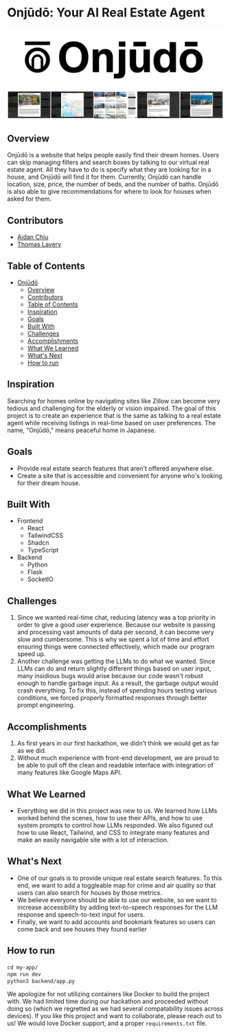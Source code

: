 # Onjūdō: Your AI Real Estate Agent

![Onjudo Header Logo](https://github.com/aidancch/Onjudo/blob/main/onjudo_header_logo.png)
![Onjudo Pages_List](https://github.com/aidancch/Onjudo/blob/main/onjudo_pages_list.png)

## Overview

Onjūdō is a website that helps people easily find their dream homes. Users can skip managing filters and search boxes by talking to our virtual real estate agent. All they have to do is specify what they are looking for in a house, and Onjūdō will find it for them. Currently, Onjūdō can handle location, size, price, the number of beds, and the number of baths. Onjūdō is also able to give recommendations for where to look for houses when asked for them.

## Contributors

- [Aidan Chiu](mailto:aidanchiuch@gmail.com)
- [Thomas Lavery](mailto:thomas.lavery18@gmail.com)

## Table of Contents

- [Onjūdō](#onjūdō)
  - [Overview](#overview)
  - [Contributors](#contributors)
  - [Table of Contents](#table-of-contents)
  - [Inspiration](#inspiration)
  - [Goals](#goals)
  - [Built With](#built-with)
  - [Challenges](#challenges)
  - [Accomplishments](#accomplishments)
  - [What We Learned](#what-we-learned)
  - [What's Next](#whats-next)
  - [How to run](#how-to-run)

## Inspiration

Searching for homes online by navigating sites like Zillow can become very tedious and challenging for the elderly or vision impaired. The goal of this project is to create an experience that is the same as talking to a real estate agent while receiving listings in real-time based on user preferences. The name, "Onjūdō," means peaceful home in Japanese.

## Goals

- Provide real estate search features that aren't offered anywhere else.
- Create a site that is accessible and convenient for anyone who's looking for their dream house.

## Built With

- Frontend
    - React
    - TailwindCSS
    - Shadcn
    - TypeScript
- Backend
    - Python
    - Flask
    - SocketIO

## Challenges

1. Since we wanted real-time chat, reducing latency was a top priority in order to give a good user experience. Because our website is passing and processing vast amounts of data per second, it can become very slow and cumbersome. This is why we spent a lot of time and effort ensuring things were connected effectively, which made our program speed up. 
3. Another challenge was getting the LLMs to do what we wanted. Since LLMs can do and return slightly different things based on user input, many insidious bugs would arise because our code wasn't robust enough to handle garbage input. As a result, the garbage output would crash everything. To fix this, instead of spending hours testing various conditions, we forced properly formatted responses through better prompt engineering.

## Accomplishments

1. As first years in our first hackathon, we didn't think we would get as far as we did.
2. Without much experience with front-end development, we are proud to be able to pull off the clean and readable interface with integration of many features like Google Maps API.

## What We Learned

- Everything we did in this project was new to us. We learned how LLMs worked behind the scenes, how to use their APIs, and how to use system prompts to control how LLMs responded. We also figured out how to use React, Tailwind, and CSS to integrate many features and make an easily navigable site with a lot of interaction.

## What's Next

- One of our goals is to provide unique real estate search features. To this end, we want to add a toggleable map for crime and air quality so that users can also search for houses by those metrics.
- We believe everyone should be able to use our website, so we want to increase accessibility by adding text-to-speech responses for the LLM response and speech-to-text input for users.
- Finally, we want to add accounts and bookmark features so users can come back and see houses they found earlier

## How to run

```
cd my-app/
npm run dev
python3 backend/app.py
```

We apologize for not utilizing containers like Docker to build the project with. We had limited time during our hackathon and proceeded without doing so (which we regretted as we had several compatability issues across devices). If you like this project and want to collaborate, please reach out to us! We would love Docker support, and a proper ```requirements.txt``` file.
